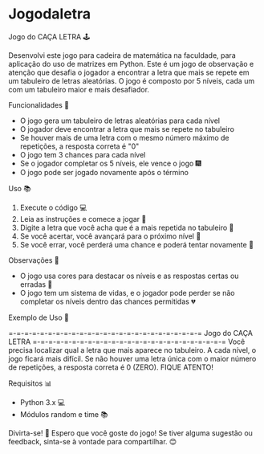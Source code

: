 # Jogodaletra

Jogo do CAÇA LETRA 🕹️

Desenvolvi este jogo para cadeira de matemática na faculdade, para aplicação do uso de matrizes em Python. Este é um jogo de observação e atenção que desafia o jogador a encontrar a letra que mais se repete em um tabuleiro de letras aleatórias. O jogo é composto por 5 níveis, cada um com um tabuleiro maior e mais desafiador.

Funcionalidades 🚀
- O jogo gera um tabuleiro de letras aleatórias para cada nível
- O jogador deve encontrar a letra que mais se repete no tabuleiro
- Se houver mais de uma letra com o mesmo número máximo de repetições, a resposta correta é "0"
- O jogo tem 3 chances para cada nível
- Se o jogador completar os 5 níveis, ele vence o jogo 🎆
- O jogo pode ser jogado novamente após o término

Uso 📚
1. Execute o código 💻
2. Leia as instruções e comece a jogar 📖
3. Digite a letra que você acha que é a mais repetida no tabuleiro 📝
4. Se você acertar, você avançará para o próximo nível 🚀
5. Se você errar, você perderá uma chance e poderá tentar novamente 🔄

Observações 🤔
- O jogo usa cores para destacar os níveis e as respostas certas ou erradas 🎨
- O jogo tem um sistema de vidas, e o jogador pode perder se não completar os níveis dentro das chances permitidas 💔

Exemplo de Uso 📄

=-=-=-=-=-=-=-=-=-=-=-=-=-=-=-=-=-=-=-=-=-=-=-=-=
                Jogo do CAÇA LETRA
=-=-=-=-=-=-=-=-=-=-=-=-=-=-=-=-=-=-=-=-=-=-=-=-=
Você precisa localizar qual a letra que mais aparece no tabuleiro.
A cada nível, o jogo ficará mais difícil.
Se não houver uma letra única com o maior número de repetições,
a resposta correta é 0 (ZERO). FIQUE ATENTO!


Requisitos 📊
- Python 3.x 💻
- Módulos random e time 📚

Divirta-se! 🎉
Espero que você goste do jogo! Se tiver alguma sugestão ou feedback, sinta-se à vontade para compartilhar. 😊
